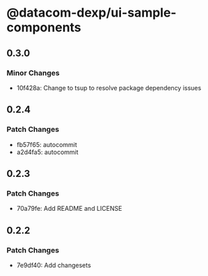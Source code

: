 # @datacom-dexp/ui-sample-components

## 0.3.0

### Minor Changes

- 10f428a: Change to tsup to resolve package dependency issues

## 0.2.4

### Patch Changes

- fb57f65: autocommit
- a2d4fa5: autocommit

## 0.2.3

### Patch Changes

- 70a79fe: Add README and LICENSE

## 0.2.2

### Patch Changes

- 7e9df40: Add changesets
